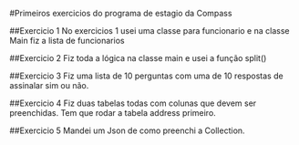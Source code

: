#Primeiros exercicios do programa de estagio da Compass

##Exercicio 1
No exercicios 1 usei uma classe para funcionario e na classe Main fiz a lista de funcionarios

##Exercicio 2
Fiz toda a lógica na classe main e usei a função split()

##Exercicio 3
Fiz uma lista de 10 perguntas com uma de 10 respostas de assinalar sim ou não.

##Exercicio 4
Fiz duas tabelas todas com colunas que devem ser preenchidas. Tem que rodar a tabela address primeiro.

##Exercicio 5
Mandei um Json de como preenchi a Collection.